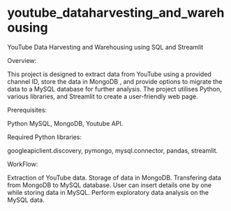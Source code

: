 # youtube_dataharvesting_and_warehousing
YouTube Data Harvesting and Warehousing using SQL and Streamlit

Overview:

This project is designed to extract data from YouTube using a provided channel ID, store the data in MongoDB , and provide options to migrate the data to a MySQL database for further analysis. The project utilises Python, various libraries, and Streamlit to create a user-friendly web page.



Prerequisites:

Python
MySQL,
MongoDB,
Youtube API.


Required Python libraries: 

googleapiclient.discovery,
pymongo,
mysql.connector,
pandas,
streamlit.


WorkFlow:

Extraction of YouTube data.
Storage of data in MongoDB. 
Transfering data from MongoDB to MySQL database.
User can insert details one by one while storing data in MySQL.
Perform exploratory data analysis on the MySQL data.
